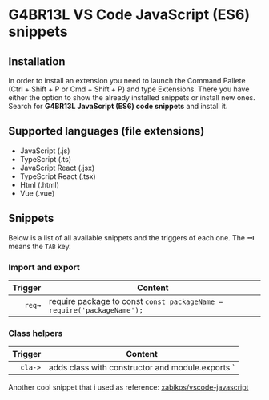 # G4BR13L VS Code JavaScript (ES6) snippets
## Installation

In order to install an extension you need to launch the Command Pallete (Ctrl + Shift + P or Cmd + Shift + P) and type Extensions.
There you have either the option to show the already installed snippets or install new ones. Search for **G4BR13L JavaScript (ES6) code snippets** and install it.

## Supported languages (file extensions)
* JavaScript (.js)
* TypeScript (.ts)
* JavaScript React (.jsx)
* TypeScript React (.tsx)
* Html (.html)
* Vue (.vue)

## Snippets

Below is a list of all available snippets and the triggers of each one. The **⇥** means the `TAB` key.

### Import and export

| Trigger | Content                                                                |
| ------: | ---------------------------------------------------------------------- |
|  `req→` | require package to const `const packageName = require('packageName');` |

### Class helpers

| Trigger | Content                                          |
| ------: | ------------------------------------------------ |
| `cla->` | adds class with constructor and module.exports ` |


Another cool snippet that i used as reference: [xabikos/vscode-javascript ](https://github.com/xabikos/vscode-javascript)